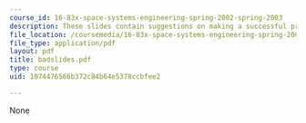 ```yaml
---
course_id: 16-83x-space-systems-engineering-spring-2002-spring-2003
description: These slides contain suggestions on making a successful presentation.
file_location: /coursemedia/16-83x-space-systems-engineering-spring-2002-spring-2003/1074476566b372c84b64e5378ccbfee2_badslides.pdf
file_type: application/pdf
layout: pdf
title: badslides.pdf
type: course
uid: 1074476566b372c84b64e5378ccbfee2

---
```

None